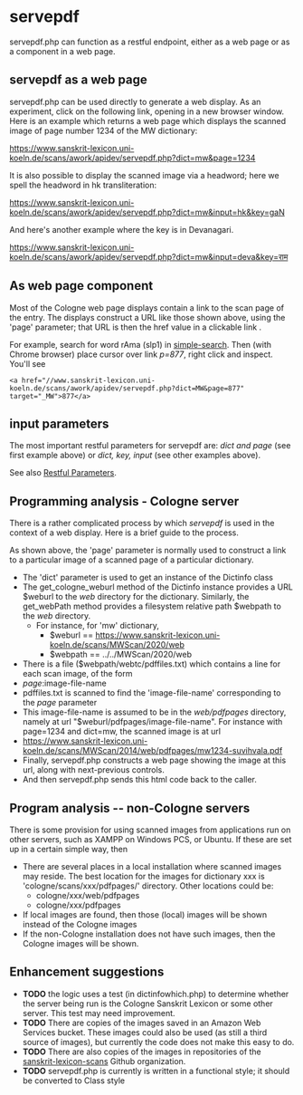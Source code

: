 # servepdf
servepdf.php can function as a restful endpoint, either as a web page or as a component in a web page.

## servepdf as a web page

servepdf.php can be used directly to generate a web display. As an experiment, click on the following link, opening in a new browser window.
Here is an example which returns a web page which displays the scanned image of page number 1234 of the MW dictionary:

https://www.sanskrit-lexicon.uni-koeln.de/scans/awork/apidev/servepdf.php?dict=mw&page=1234

It is also possible to display the scanned image via a headword; here we spell the headword in hk transliteration:

https://www.sanskrit-lexicon.uni-koeln.de/scans/awork/apidev/servepdf.php?dict=mw&input=hk&key=gaN


And here's another example where the key is in Devanagari.

https://www.sanskrit-lexicon.uni-koeln.de/scans/awork/apidev/servepdf.php?dict=mw&input=deva&key=राम


## As web page component
Most of the Cologne web page displays contain a link to the scan page of the entry.   The displays construct a URL like
those shown above, using the 'page' parameter;  that URL is then the href value in a clickable link .

For example, search for word rAma (slp1) in [simple-search](https:www.sanskrit-lexicon.uni-koeln.de/scans/awork/apidev/simple-search/v1.0/list-0.2s.html).   Then (with Chrome browser) place cursor over link *p=877*, right click and inspect.  You'll see 
```
<a href="//www.sanskrit-lexicon.uni-koeln.de/scans/awork/apidev/servepdf.php?dict=MW&page=877" target="_MW">877</a>
```

## input parameters
The most important restful parameters for servepdf are: *dict and page* (see first example above) or *dict, key, input*  (see other examples above).

See also [Restful Parameters](restfulparm.md).


## Programming analysis - Cologne server
There is a rather complicated  process by which *servepdf* is used in the context of a web display. Here is a brief guide to the process.

As shown above,  the 'page' parameter is normally used to construct a link to a particular image of a scanned page of a particular dictionary.  
* The 'dict' parameter is used to get an instance of the Dictinfo class
* The get_cologne_weburl method of the Dictinfo instance provides a URL $weburl to the *web* directory for the dictionary.  Similarly, the get_webPath method provides a filesystem relative path $webpath to the *web* directory.
    * For instance, for 'mw' dictionary, 
      * $weburl == https://www.sanskrit-lexicon.uni-koeln.de/scans/MWScan/2020/web
      * $webpath == ../../MWScan/2020/web
* There is a file  ($webpath/webtc/pdffiles.txt) which contains a line for each scan image, of the form
* *page*:image-file-name
* pdffiles.txt is scanned to find the 'image-file-name' corresponding to the *page* parameter
* This image-file-name is assumed to be in the *web/pdfpages* directory, namely at url "$weburl/pdfpages/image-file-name".  For instance with page=1234 and dict=mw, the scanned image is at url
* https://www.sanskrit-lexicon.uni-koeln.de/scans/MWScan/2014/web/pdfpages/mw1234-suvihvala.pdf
* Finally, servepdf.php constructs a web page showing the image at this url, along with next-previous controls.
* And then servepdf.php sends this html code back to the caller.


## Program analysis --  non-Cologne servers
There is some provision for using scanned images from applications run on other servers, such as XAMPP on Windows PCS, or Ubuntu.   If these are set up in a certain simple way, then
* There are several places in a local installation where scanned images may reside. The best location for the images for dictionary xxx is 'cologne/scans/xxx/pdfpages/' directory.  Other locations could be:
  * cologne/xxx/web/pdfpages 
  * cologne/xxx/pdfpages
* If local images are found, then those (local) images will be shown instead of the Cologne images
* If the non-Cologne installation does not have such images, then the Cologne images will be shown.

## Enhancement suggestions
* **TODO** the logic uses a test (in dictinfowhich.php) to determine whether the server being run is the Cologne Sanskrit Lexicon or some other server.  This test may need improvement.
* **TODO** There are copies of the images saved in an Amazon Web Services bucket.  These images could also be used (as still a third source of images), but currently the code does not make this easy to do.
* **TODO** There are also copies of the images in repositories of the [sanskrit-lexicon-scans](https:/github.com/sanskrit-lexicon-scans) Github organization.
* **TODO** servepdf.php is currently is written in a functional style; it should be converted to Class style
  

